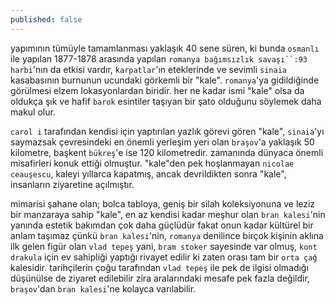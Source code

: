 ```yaml
---
published: false
---
```

yapımının tümüyle tamamlanması yaklaşık 40 sene süren, ki bunda `osmanlı` ile yapılan 1877-1878 arasında yapılan `romanya bağımsızlık savaşı``:93 harbi`'nın da etkisi vardır, `karpatlar`'ın eteklerinde ve sevimli `sinaia` kasabasının burnunun ucundaki görkemli bir "kale". `romanya`'ya gidildiğinde görülmesi elzem lokasyonlardan biridir. her ne kadar ismi "kale" olsa da oldukça şık ve hafif `barok` esintiler taşıyan bir şato olduğunu söylemek daha makul olur.

`carol i` tarafından kendisi için yaptırılan yazlık görevi gören "kale", `sinaia`'yı saymazsak çevresindeki en önemli yerleşim yeri olan `braşov`'a yaklaşık 50 kilometre, başkent `bükreş`'e ise 120 kilometredir. zamanında dünyaca önemli misafirleri konuk ettiği olmuştur. "kale"den pek hoşlanmayan `nicolae ceauşescu`, kaleyi yıllarca kapatmış, ancak devrildikten sonra "kale", insanların ziyaretine açılmıştır.

mimarisi şahane olan; bolca tabloya, geniş bir silah koleksiyonuna ve leziz bir manzaraya sahip "kale", en az kendisi kadar meşhur olan `bran kalesi`'nin yanında estetik bakımdan çok daha güçlüdür fakat onun kadar kültürel bir anlam taşımaz çünkü `bran kalesi`'nin, `romanya` denilince birçok kişinin aklına ilk gelen figür olan `vlad tepeş` yani, `bram stoker` sayesinde var olmuş, `kont drakula` için ev sahipliği yaptığı rivayet edilir ki zaten orası tam bir `orta çağ` kalesidir. tarihçilerin çoğu tarafından `vlad tepeş` ile pek de ilgisi olmadığı düşünülse de ziyaret edilebilir zira aralarındaki mesafe pek fazla değildir, `braşov`'dan `bran kalesi`'ne kolayca varılabilir.